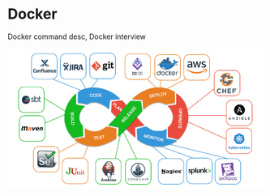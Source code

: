 # Docker
 Docker command desc, Docker interview


![alternative text](https://github.com/ibrahimdoss/Docker/blob/main/Images/1_O76HIkmAb_ackQ94hUHMPw.png "Image Title")
